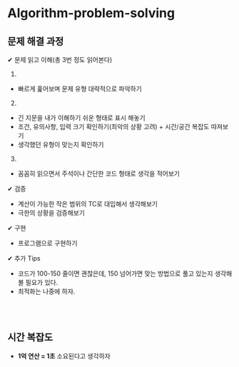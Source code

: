 # Algorithm-problem-solving


## 문제 해결 과정
✔ 문제 읽고 이해(총 3번 정도 읽어본다)   

1. 
* 빠르게 훑어보며 문제 유형 대략적으로 파악하기   
2.   
* 긴 지문을 내가 이해하기 쉬운 형태로 표시 해놓기
* 조건, 유의사항, 입력 크기 확인하기(최악의 상황 고려) + 시간/공간 복잡도 따져보기
* 생각했던 유형이 맞는지 확인하기
3. 
* 꼼꼼히 읽으면서 주석이나 간단한 코드 형태로 생각을 적어보기

✔ 검증
* 계산이 가능한 작은 범위의 TC로 대입해서 생각해보기
* 극한의 상황을 검증해보기

✔ 구현
* 프로그램으로 구현하기

✔ 추가 Tips
* 코드가 100-150 줄이면 괜찮은데, 150 넘어가면 맞는 방법으로 풀고 있는지 생각해 볼 필요가 있다.
* 최적화는 나중에 하자.

<br>
<br>


## 시간 복잡도
* __1억 연산 = 1초__ 소요된다고 생각하자

